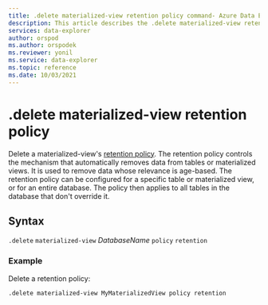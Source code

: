 ```yaml
---
title: .delete materialized-view retention policy command- Azure Data Explorer
description: This article describes the .delete materialized-view retention policy command in Azure Data Explorer.
services: data-explorer
author: orspod
ms.author: orspodek
ms.reviewer: yonil
ms.service: data-explorer
ms.topic: reference
ms.date: 10/03/2021
---
```

# .delete materialized-view retention policy

Delete a materialized-view's [retention policy](retentionpolicy.md). The retention policy controls the mechanism that automatically removes data from tables or materialized views. It is used to remove data whose relevance is age-based. The retention policy can be configured for a specific table or materialized view, or for an entire database. The policy then applies to all tables in the database that don't override it.

## Syntax

`.delete` `materialized-view` *DatabaseName* `policy` `retention` 

### Example

Delete a retention policy:

```kusto
.delete materialized-view MyMaterializedView policy retention
```

